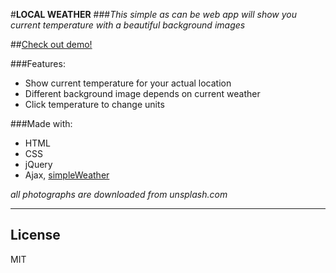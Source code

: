 #**LOCAL WEATHER**
###_This simple as can be web app will show you current temperature with a beautiful background images_

##[Check out demo!](https://www.google.com)

###Features:

* Show current temperature for your actual location
* Different background image depends on current weather
* Click temperature to change units



###Made with:
* HTML
* CSS
* jQuery
* Ajax, [simpleWeather](http://simpleweatherjs.com/#home)

_all photographs are downloaded from unsplash.com_
___

License
----

MIT
